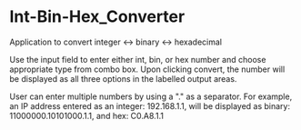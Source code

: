 # Int-Bin-Hex_Converter
Application to convert integer <-> binary <-> hexadecimal

Use the input field to enter either int, bin, or hex number and choose appropriate type from combo box.
Upon clicking convert, the number will be displayed as all three options in the labelled output areas.

User can enter multiple numbers by using a "." as a separator. For example, an IP address entered as an 
integer: 192.168.1.1, will be displayed as binary: 11000000.10101000.1.1, and hex: C0.A8.1.1
